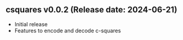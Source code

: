 csquares v0.0.2 (Release date: 2024-06-21)
-------------

  * Initial release
  * Features to encode and decode c-squares